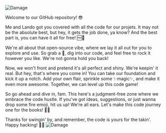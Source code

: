 ![Damage](https://github.com/Chiphill2/Chiphill2/assets/138550188/6c718375-d5a1-4885-a4d5-9f8b7f43c90b)

Welcome to our GitHub repository! 😎

Me and Lando got you covered with all the code for our projets. It may not be the absolute best, but hey, it gets the job done, ya know? And the best part is, you can have it all for free! 🆓💯

We're all about that open-source vibe, where we lay it all out for you to explore and use. So grab a 🍿, dig into our code, and feel free to rock it however you like. We're not gonna hold you back!

Now, we won't front and pretend it's all perfect and shiny. We're keepin' it real. But hey, that's where you come in! You can take our foundation and kick it up a notch. Add your own flair, sprinkle some ✨magic✨, and make it even more awesome. Together, we can level up this code game!

So go ahead and dive in, fam. This here's a judgment-free zone where we embrace the code hustle. If you've got ideas, suggestions, or just wanna drop some fire emoji, hit us up! We're all ears. Let's make this code journey one for the books! 🚀🔥

Thanks for swingin' by, and remember, the code is yours for the takin'. Happy hacking! 🤘😄
![Damage](https://github.com/Chiphill2/Chiphill2/assets/138550188/6c718375-d5a1-4885-a4d5-9f8b7f43c90b)
